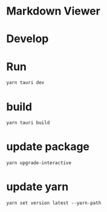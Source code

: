 # Markdown Viewer

# Develop

# Run

```
yarn tauri dev
```

# build

```
yarn tauri build
```

# update package

```
yarn upgrade-interactive
```

# update yarn

```
yarn set version latest --yarn-path
```
